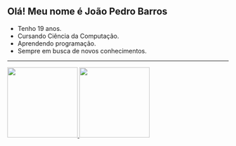 ## Olá! Meu nome é João Pedro Barros

- Tenho 19 anos. 
- Cursando Ciência da Computação. 
- Aprendendo programação. 
- Sempre em busca de novos conhecimentos.
---------------------------------------------------------
<div>
    <a href="https://github.com/jppn123">
    <img height="160em" src="https://github-readme-stats.vercel.app/api?username=jppn123&show_icons=true&theme=dracula&include_all_commits=true&count_private=true"/>
    <img height="160em" src="https://github-readme-stats.vercel.app/api/top-langs/?username=jppn123&layout=compact&langs_count=7&theme=dracula"/>
</div>
